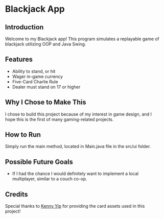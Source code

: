 # Blackjack App

## Introduction
Welcome to my Blackjack app! This program simulates a replayable game of blackjack utilizing OOP and Java Swing.

## Features
- Ability to stand, or hit
- Wager in-game currency
- Five-Card Charlie Rule
- Dealer must stand on 17 or higher

## Why I Chose to Make This
I chose to build this project because of my interest in game design, and I hope this is the first of many gaming-related projects.

## How to Run
Simply run the main method, located in Main.java file in the src/ui folder.

## Possible Future Goals
- If I had the chance I would definitely want to implement a local multiplayer, similar to a couch co-op.

## Credits
Special thanks to [Kenny Yip](https://github.com/ImKennyYip) for providing the card assets used in this project!
